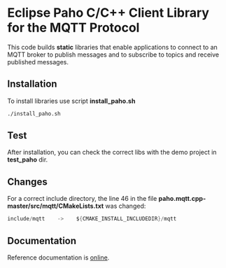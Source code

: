 # Eclipse Paho C/C++ Client Library for the MQTT Protocol

This code builds **static** libraries that enable applications to
connect to an MQTT broker to publish messages and to subscribe to topics
and receive published messages.

## Installation

To install libraries use script **install_paho.sh**


```bash
./install_paho.sh
```

## Test

After installation, you can check the correct libs with the demo project
in **test_paho** dir.



## Changes

For a correct include directory, the line 46 in the file **paho.mqtt.cpp-master/src/mqtt/CMakeLists.txt** was changed:


```c
include/mqtt    ->    ${CMAKE_INSTALL_INCLUDEDIR}/mqtt

```

## Documentation

Reference documentation is
[online](https://www.eclipse.org/paho/files/cppdoc/index.html).
